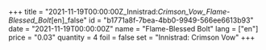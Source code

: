 +++
title = "2021-11-19T00:00:00Z_Innistrad:_Crimson_Vow_Flame-Blessed_Bolt_[en]_false"
id = "b1771a8f-7bea-4bb0-9949-566ee6613b93"
date = "2021-11-19T00:00:00Z"
name = "Flame-Blessed Bolt"
lang = ["en"]
price = "0.03"
quantity = 4
foil = false
set = "Innistrad: Crimson Vow"
+++
